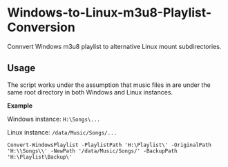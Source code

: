# Windows-to-Linux-m3u8-Playlist-Conversion
Connvert Windows m3u8 playlist to alternative Linux mount subdirectories. 

## Usage
The script works under the assumption that music files in are under the same root directory in both Windows and Linux instances.

**Example**

Windows instance: `H:\Songs\...`

Linux instance: `/data/Music/Songs/...`

```
Convert-WindowsPlaylist -PlaylistPath 'H:\Playlist\' -OriginalPath 'H:\\Songs\\' -NewPath '/data/Music/Songs/' -BackupPath 'H:\Playlist\Backup\'
```
